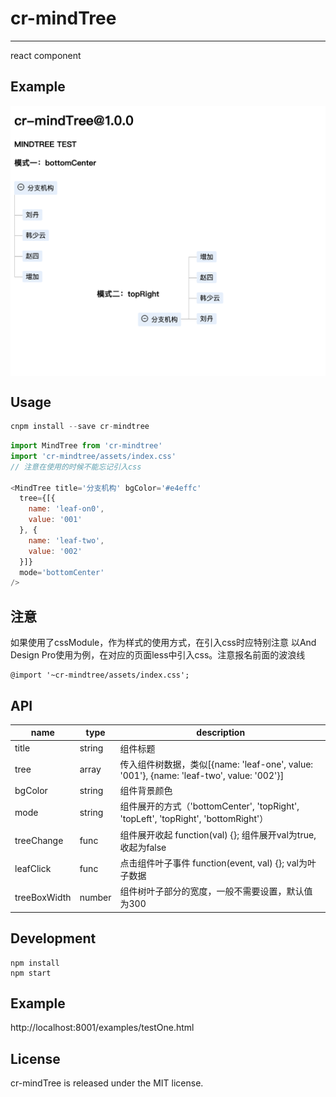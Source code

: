 # cr-mindTree
---

react component

## Example
 <img src="./github/example.png" width = "1000" alt="example" align=center />

## Usage

```jsx
cnpm install --save cr-mindtree
```

```js
import MindTree from 'cr-mindtree'
import 'cr-mindtree/assets/index.css'
// 注意在使用的时候不能忘记引入css

<MindTree title='分支机构' bgColor='#e4effc'
  tree={[{
    name: 'leaf-on0',
    value: '001'
  }, {
    name: 'leaf-two',
    value: '002'
  }]}
  mode='bottomCenter'
/>
```

## 注意
如果使用了cssModule，作为样式的使用方式，在引入css时应特别注意
以And Design Pro使用为例，在对应的页面less中引入css。注意报名前面的波浪线
```less
@import '~cr-mindtree/assets/index.css';
```
## API
name | type | description
-----|------|------------
title|string|组件标题
tree|array|传入组件树数据，类似[{name: 'leaf-one', value: '001'}, {name: 'leaf-two', value: '002'}]
bgColor|string|组件背景颜色
mode   |string|组件展开的方式（'bottomCenter', 'topRight', 'topLeft', 'topRight', 'bottomRight'）
treeChange|func|组件展开收起 function(val) {}; 组件展开val为true,收起为false
leafClick|func|点击组件叶子事件 function(event, val) {}; val为叶子数据
treeBoxWidth|number|组件树叶子部分的宽度，一般不需要设置，默认值为300
## Development

```
npm install
npm start
```

## Example

http://localhost:8001/examples/testOne.html


## License

cr-mindTree is released under the MIT license.
